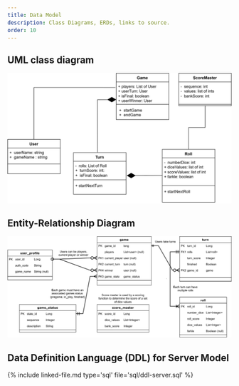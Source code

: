 ```yaml
---
title: Data Model
description: Class Diagrams, ERDs, links to source.
order: 10
---
```


## UML class diagram

[![UML class diagram](assets/img/farkle.svg)](assets/pdf/farkle.pdf)

## Entity-Relationship Diagram

[![Entity-Relationship Diagram](assets/img/erd.svg)](assets/pdf/erd.pdf)

## Data Definition Language (DDL) for Server Model

{% include linked-file.md type='sql' file='sql/ddl-server.sql' %}